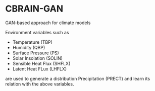 # CBRAIN-GAN
GAN-based approach for climate models

Environment variables such as 
- Temperature (TBP)
- Humidity (QBP)
- Surface Pressure (PS)
- Solar Insolation (SOLIN)
- Sensible Heat Flux (SHFLX)
- Latent Heat FLux (LHFLX)

are used to generate a distribution Precipitation (PRECT) and learn its relation with the above variables.
